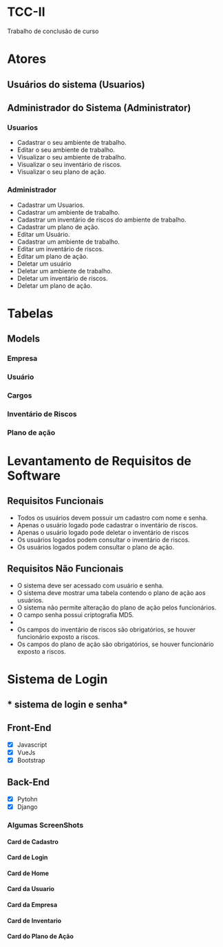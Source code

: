 # TCC-II
Trabalho de conclusão de curso

# Atores
## Usuários do sistema (Usuarios)
## Administrador do Sistema (Administrator)

### Usuarios
- Cadastrar o seu ambiente de trabalho.
- Editar o seu ambiente de trabalho.
- Visualizar o seu ambiente de trabalho.
- Visualizar o seu inventário de riscos.
- Visualizar o seu plano de ação.

### Administrador
- Cadastrar um Usuarios.
- Cadastrar um ambiente de trabalho.
- Cadastrar um inventário de riscos do ambiente de trabalho.
- Cadastrar um plano de ação.
- Editar um Usuário.
- Cadastrar um ambiente de trabalho.
- Editar um inventário de riscos.
- Editar um plano de ação.
- Deletar um usuário
- Deletar um ambiente de trabalho.
- Deletar um inventário de riscos.
- Deletar um plano de ação.


# Tabelas

## Models

### Empresa
### Usuário 
### Cargos
### Inventário de Riscos
### Plano de ação


# Levantamento de Requisitos de Software
## Requisitos Funcionais
- Todos os usuários devem possuir um cadastro com nome e senha.
- Apenas o usuário logado pode cadastrar o inventário de riscos.
- Apenas o usuário logado pode deletar o inventário de riscos
- Os usuários logados podem consultar o inventário de riscos.
- Os usuários logados podem consultar o plano de ação.

## Requisitos Não Funcionais
- O sistema deve ser acessado com usuário e senha.
- O sistema deve mostrar uma tabela contendo o plano de ação aos usuários.
- O sistema não permite alteração do plano de ação pelos funcionários.
- O campo senha possui criptografia MD5.
- 
- Os campos do inventário de riscos são obrigatórios, se houver funcionário exposto a riscos.
- Os campos do plano de ação são obrigatórios, se houver funcionário exposto a riscos.

# Sistema de Login
## * sistema de login e senha*

## Front-End
- [x] Javascript
- [x] VueJs
- [x] Bootstrap

## Back-End
- [x] Pytohn
- [x] Django

### Algumas ScreenShots

#### Card de Cadastro
#### Card de Login
#### Card de Home
#### Card da Usuario
#### Card da Empresa
#### Card de Inventario
#### Card do Plano de Ação

